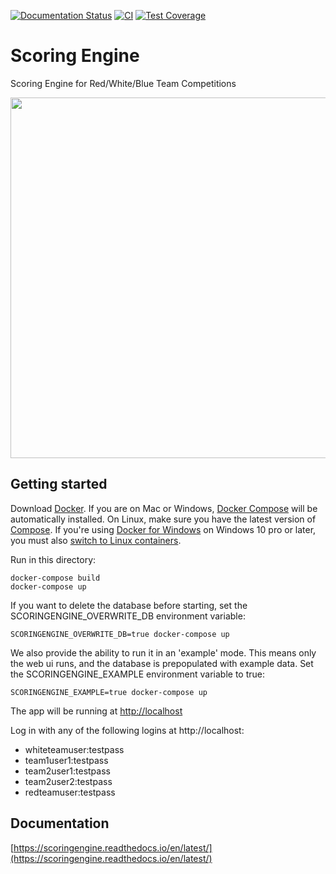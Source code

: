 [![Documentation Status](https://readthedocs.org/projects/scoringengine/badge/?version=latest)](https://scoringengine.readthedocs.io/en/latest/)
[![CI](https://github.com/scoringengine/scoringengine/actions/workflows/main.yml/badge.svg)](https://github.com/scoringengine/scoringengine/actions/workflows/main.yml)
[![Test Coverage](https://api.codeclimate.com/v1/badges/3086b9e946c109140ac3/test_coverage)](https://codeclimate.com/github/scoringengine/scoringengine/test_coverage)

Scoring Engine
==============
Scoring Engine for Red/White/Blue Team Competitions

<img src="https://github.com/scoringengine/scoringengine/blob/master/docs/source/images/screenshots.gif" width="800" height="577" />

Getting started
---------------

Download [Docker](https://www.docker.com/products/overview). If you are on Mac or Windows, [Docker Compose](https://docs.docker.com/compose) will be automatically installed. On Linux, make sure you have the latest version of [Compose](https://docs.docker.com/compose/install/). If you're using [Docker for Windows](https://docs.docker.com/docker-for-windows/) on Windows 10 pro or later, you must also [switch to Linux containers](https://docs.docker.com/docker-for-windows/#switch-between-windows-and-linux-containers).

Run in this directory:
```
docker-compose build
docker-compose up
```

If you want to delete the database before starting, set the SCORINGENGINE_OVERWRITE_DB environment variable:
```
SCORINGENGINE_OVERWRITE_DB=true docker-compose up
```

We also provide the ability to run it in an 'example' mode. This means only the web ui runs, and the database is prepopulated with example data. Set the SCORINGENGINE_EXAMPLE environment variable to true:
```
SCORINGENGINE_EXAMPLE=true docker-compose up
```

The app will be running at [http://localhost](http://localhost)

Log in with any of the following logins at http://localhost:
* whiteteamuser:testpass
* team1user1:testpass
* team2user1:testpass
* team2user2:testpass
* redteamuser:testpass

Documentation
-------------
[https://scoringengine.readthedocs.io/en/latest/](https://scoringengine.readthedocs.io/en/latest/)
